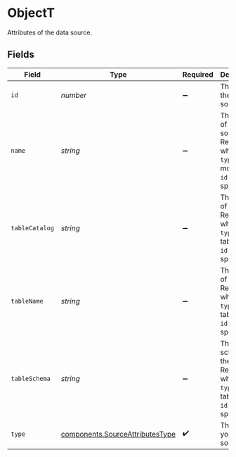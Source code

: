 # ObjectT

Attributes of the data source.


## Fields

| Field                                                                                     | Type                                                                                      | Required                                                                                  | Description                                                                               | Example                                                                                   |
| ----------------------------------------------------------------------------------------- | ----------------------------------------------------------------------------------------- | ----------------------------------------------------------------------------------------- | ----------------------------------------------------------------------------------------- | ----------------------------------------------------------------------------------------- |
| `id`                                                                                      | *number*                                                                                  | :heavy_minus_sign:                                                                        | The id of the data source.                                                                | 1543                                                                                      |
| `name`                                                                                    | *string*                                                                                  | :heavy_minus_sign:                                                                        | The name of the data source. Required when the `type` is model and `id` is not specified. | New Signups                                                                               |
| `tableCatalog`                                                                            | *string*                                                                                  | :heavy_minus_sign:                                                                        | The catalog of the table. Required when the `type` is table and `id` is not specified.    | data_mart                                                                                 |
| `tableName`                                                                               | *string*                                                                                  | :heavy_minus_sign:                                                                        | The name of the table. Required when the `type` is table and `id` is not specified.       | events                                                                                    |
| `tableSchema`                                                                             | *string*                                                                                  | :heavy_minus_sign:                                                                        | The schema of the table. Required when the `type` is table and `id` is not specified.     | publish                                                                                   |
| `type`                                                                                    | [components.SourceAttributesType](../../models/shared/sourceattributestype.md)            | :heavy_check_mark:                                                                        | The type of your data source.                                                             |                                                                                           |